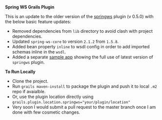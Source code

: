 **Spring WS Grails Plugin**

This is an update to the older version of the [springws](http://grails.org/plugin/springws) plugin (v 0.5.0) with the below basic feature updates:

 - Removed dependencies from `lib` directory to avoid clash with project dependencies.
 - Updated `spring-ws-core` to version `2.1.2` from `1.5.8`.
 - Added bean property `inline` to wsdl config in order to add imported schemas inline in the `wsdl`.
 - Added a separate [sample app](https://github.com/dmahapatro/grails-springws-sample) showing the full use of latest version of `springws` plugin.

**To Run Locally**  
 - Clone the project.
 - Run `grails maven-install` to package the plugin and push it to local `.m2` repo if avaialble.
 - Or, use the plugin location directly using `grails.plugin.location.springws="your/plugin/location"`
 - Very soon I would submit a pull request to the master branch once I am done with few cosmetic changes.
 


 



